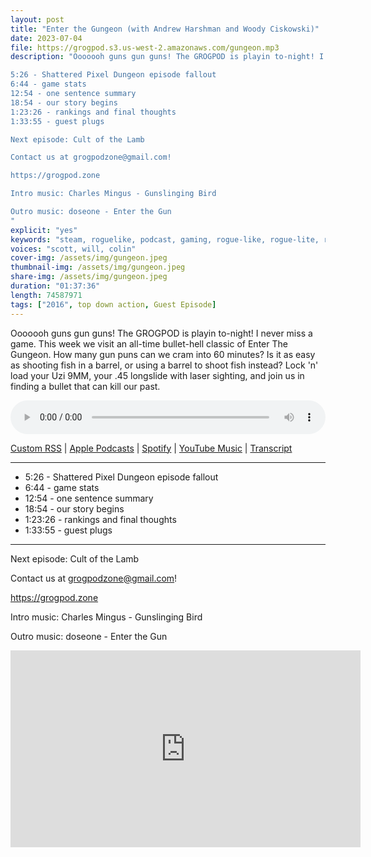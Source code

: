 ```yaml
---
layout: post
title: "Enter the Gungeon (with Andrew Harshman and Woody Ciskowski)"
date: 2023-07-04
file: https://grogpod.s3.us-west-2.amazonaws.com/gungeon.mp3
description: "Ooooooh guns gun guns! The GROGPOD is playin to-night! I never miss a game. This week we visit an all-time bullet-hell classic of Enter The Gungeon. How many gun puns can we cram into 60 minutes? Is it as easy as shooting fish in a barrel, or using a barrel to shoot fish instead? Lock 'n' load your Uzi 9MM, your .45 longslide with laser sighting, and join us in finding a bullet that can kill our past. 

5:26 - Shattered Pixel Dungeon episode fallout
6:44 - game stats
12:54 - one sentence summary
18:54 - our story begins
1:23:26 - rankings and final thoughts
1:33:55 - guest plugs

Next episode: Cult of the Lamb

Contact us at grogpodzone@gmail.com!

https://grogpod.zone

Intro music: Charles Mingus - Gunslinging Bird

Outro music: doseone - Enter the Gun
"
explicit: "yes" 
keywords: "steam, roguelike, podcast, gaming, rogue-like, rogue-lite, roguelite"
voices: "scott, will, colin"
cover-img: /assets/img/gungeon.jpeg
thumbnail-img: /assets/img/gungeon.jpeg
share-img: /assets/img/gungeon.jpeg
duration: "01:37:36"
length: 74587971 
tags: ["2016", top down action, Guest Episode]
---
```

Ooooooh guns gun guns! The GROGPOD is playin to-night! I never miss a game. This week we visit an all-time bullet-hell classic of Enter The Gungeon. How many gun puns can we cram into 60 minutes? Is it as easy as shooting fish in a barrel, or using a barrel to shoot fish instead? Lock 'n' load your Uzi 9MM, your .45 longslide with laser sighting, and join us in finding a bullet that can kill our past. 

<div class="container">
  <audio controls style="width: 100%;">
    <source src="https://grogpod.s3.us-west-2.amazonaws.com/gungeon.mp3" type="audio/mpeg">
  </audio>
</div>

[Custom RSS](https://grogpod.zone/feed.xml) | [Apple Podcasts](https://podcasts.apple.com/us/podcast/enter-the-gungeon-with-andrew-harshman-and-woody-ciskowski/id1650474911?i=1000619281684) | [Spotify](https://open.spotify.com/episode/2g4ayamWIMpcNOnBZ97khw?si=Rs_pMa8eRaKa4I4k-upEWA) | [YouTube Music](https://www.youtube.com/playlist?list=PL-ShOmyMvd4jYFChE6tgj0JYG8RKK4xe0) | [Transcript](https://github.com/ScottBurger/going_rogue_podcast/blob/master/docs/transcripts/enter_the_gungeon.txt)

---

* 5:26 - Shattered Pixel Dungeon episode fallout
* 6:44 - game stats
* 12:54 - one sentence summary
* 18:54 - our story begins
* 1:23:26 - rankings and final thoughts
* 1:33:55 - guest plugs

---

Next episode: Cult of the Lamb

Contact us at grogpodzone@gmail.com!

https://grogpod.zone

Intro music: Charles Mingus - Gunslinging Bird

Outro music: doseone - Enter the Gun

<div class="embed-responsive embed-responsive-16by9">
<iframe width="560" height="315" src="https://www.youtube.com/embed/ZaxFolWiRj8" title="YouTube video player" frameborder="0" allow="accelerometer; autoplay; clipboard-write; encrypted-media; gyroscope; picture-in-picture" allowfullscreen></iframe>
</div>
